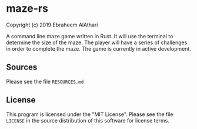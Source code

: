 # maze-rs
Copyright (c) 2019 Ebraheem AlAthari

A command line maze game written in Rust. It will use the terminal to determine the size of the maze. The player will have a series of challenges in order to complete the maze. The game is currently in active development.

## Sources
Please see the file `RESOURCES.md`


## License
This program is licensed under the "MIT License".  Please
see the file `LICENSE` in the source distribution of this
software for license terms.
